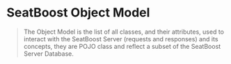 # SeatBoost Object Model

> The Object Model is the list of all classes, and their attributes, used to interact with the SeatBoost Server (requests and responses) and its concepts, they are POJO class and reflect a subset of the SeatBoost Server Database. 

